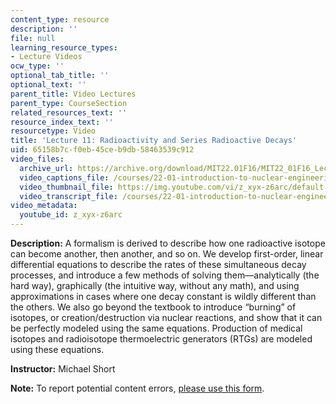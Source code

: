 ```yaml
---
content_type: resource
description: ''
file: null
learning_resource_types:
- Lecture Videos
ocw_type: ''
optional_tab_title: ''
optional_text: ''
parent_title: Video Lectures
parent_type: CourseSection
related_resources_text: ''
resource_index_text: ''
resourcetype: Video
title: 'Lecture 11: Radioactivity and Series Radioactive Decays'
uid: 65158b7c-f0eb-45ce-b9db-58463539c912
video_files:
  archive_url: https://archive.org/download/MIT22.01F16/MIT22_01F16_Lec11_300k.mp4
  video_captions_file: /courses/22-01-introduction-to-nuclear-engineering-and-ionizing-radiation-fall-2016/7fe2bd0b16e5571baa2f697f21b452c7_z_xyx-z6arc.vtt
  video_thumbnail_file: https://img.youtube.com/vi/z_xyx-z6arc/default.jpg
  video_transcript_file: /courses/22-01-introduction-to-nuclear-engineering-and-ionizing-radiation-fall-2016/62654cb8d410ee907c9c3836015a1585_z_xyx-z6arc.pdf
video_metadata:
  youtube_id: z_xyx-z6arc
---
```


**Description:** A formalism is derived to describe how one radioactive isotope can become another, then another, and so on. We develop first-order, linear differential equations to describe the rates of these simultaneous decay processes, and introduce a few methods of solving them—analytically (the hard way), graphically (the intuitive way, without any math), and using approximations in cases where one decay constant is wildly different than the others. We also go beyond the textbook to introduce “burning” of isotopes, or creation/destruction via nuclear reactions, and show that it can be perfectly modeled using the same equations. Production of medical isotopes and radioisotope thermoelectric generators (RTGs) are modeled using these equations. 

**Instructor:** Michael Short

**Note:** To report potential content errors, [please use this form](https://forms.gle/8B2zcUvfCtgJdTdE7).